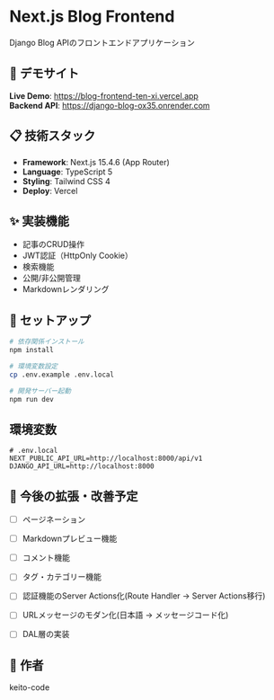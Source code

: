 # Next.js Blog Frontend

Django Blog APIのフロントエンドアプリケーション

## 🚀 デモサイト

**Live Demo**: https://blog-frontend-ten-xi.vercel.app  
**Backend API**: https://django-blog-ox35.onrender.com

## 📋 技術スタック

- **Framework**: Next.js 15.4.6 (App Router)
- **Language**: TypeScript 5
- **Styling**: Tailwind CSS 4
- **Deploy**: Vercel

## ✨ 実装機能

- 記事のCRUD操作
- JWT認証（HttpOnly Cookie）
- 検索機能
- 公開/非公開管理
- Markdownレンダリング

## 🔧 セットアップ

```bash
# 依存関係インストール
npm install

# 環境変数設定
cp .env.example .env.local

# 開発サーバー起動
npm run dev
```

## 環境変数
```
# .env.local
NEXT_PUBLIC_API_URL=http://localhost:8000/api/v1
DJANGO_API_URL=http://localhost:8000
```

## 📝 今後の拡張・改善予定

- [ ] ページネーション
- [ ] Markdownプレビュー機能
- [ ] コメント機能
- [ ] タグ・カテゴリー機能
- [ ] 認証機能のServer Actions化(Route Handler → Server Actions移行)
- [ ] URLメッセージのモダン化(日本語 → メッセージコード化)
- [ ] DAL層の実装


## 👤 作者

keito-code
